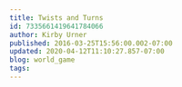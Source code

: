 ```yaml
---
title: Twists and Turns
id: 7335661419641784066
author: Kirby Urner
published: 2016-03-25T15:56:00.002-07:00
updated: 2020-04-12T11:10:27.857-07:00
blog: world_game
tags: 
---
```


